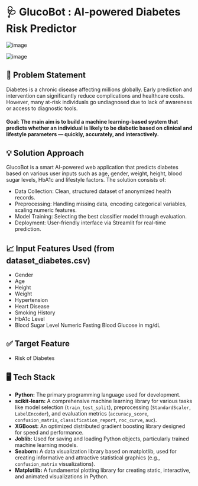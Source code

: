 # 🩺 GlucoBot : AI-powered Diabetes Risk Predictor 

<p align="center"> 

![image](https://github.com/user-attachments/assets/6f8dddec-090f-463c-8c52-7f2aa8ac6a37) 

![image](https://github.com/user-attachments/assets/3b4a9643-58fa-4712-b7f8-f182d4aebb49)

</p>

## 📝 Problem Statement
Diabetes is a chronic disease affecting millions globally. Early prediction and intervention can significantly reduce complications and healthcare costs. However, many at-risk individuals go undiagnosed due to lack of awareness or access to diagnostic tools.

#### Goal: The main aim is to build a machine learning-based system that predicts whether an individual is likely to be diabetic based on clinical and lifestyle parameters — quickly, accurately, and interactively.

## 💡 Solution Approach
GlucoBot is a smart AI-powered web application that predicts diabetes based on various user inputs such as age, gender, weight, height, blood sugar levels, HbA1c and lifestyle factors. The solution consists of:

- Data Collection: Clean, structured dataset of anonymized health records.
- Preprocessing: Handling missing data, encoding categorical variables, scaling numeric features.
- Model Training: Selecting the best classifier model through evaluation.
- Deployment: User-friendly interface via Streamlit for real-time prediction.

## 📈 Input Features Used (from dataset_diabetes.csv)
- Gender	
- Age	
- Height	
- Weight	
- Hypertension	
- Heart Disease	
- Smoking History	
- HbA1c Level	
- Blood Sugar Level	Numeric	Fasting Blood Glucose in mg/dL

## ✅ Target Feature
- Risk of Diabetes

## 🖥️ Tech Stack 
- **Python:** The primary programming language used for development.
- **scikit-learn:** A comprehensive machine learning library for various tasks like model selection (`train_test_split`), preprocessing (`StandardScaler`, `LabelEncoder`), and evaluation          metrics (`accuracy_score`, `confusion_matrix`, `classification_report`, `roc_curve`, `auc`).
- **XGBoost:** An optimized distributed gradient boosting library designed for speed and performance.
- **Joblib:** Used for saving and loading Python objects, particularly trained machine learning models.
- **Seaborn:** A data visualization library based on matplotlib, used for creating informative and attractive statistical graphics (e.g., `confusion_matrix` visualizations).
- **Matplotlib:** A fundamental plotting library for creating static, interactive, and animated visualizations in Python.


